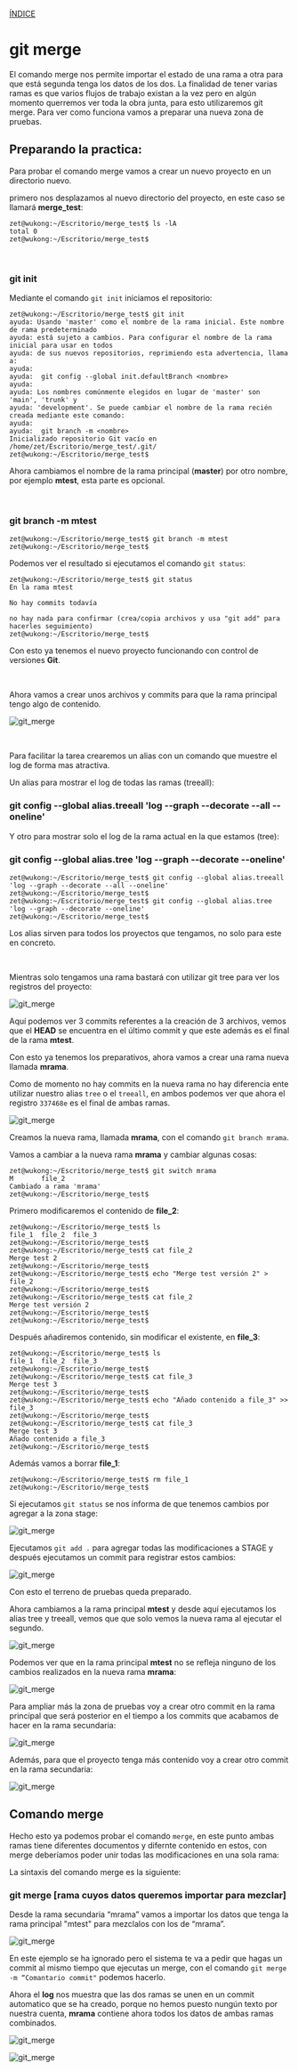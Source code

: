 [ÍNDICE](https://github.com/JoseFerDel/Guia_Git_GitHub/blob/Zet_main/README.md)

# **git merge**

El comando merge nos permite importar el estado de una rama a otra para que está segunda tenga los datos de los dos.
La finalidad de tener varias ramas es que varios flujos de trabajo existan a la vez pero en algún momento querremos ver toda la obra junta, para esto utilizaremos git merge.
Para ver como funciona vamos a preparar una nueva zona de pruebas.

## Preparando la practica:

Para probar el comando merge vamos a crear un nuevo proyecto en un directorio nuevo.

primero nos desplazamos al nuevo directorio del proyecto, en este caso se llamará **merge_test**:
``` 
zet@wukong:~/Escritorio/merge_test$ ls -lA
total 0
zet@wukong:~/Escritorio/merge_test$
```   

&nbsp;    

### git init

Mediante el comando `git init` iniciamos el repositorio:
```   
zet@wukong:~/Escritorio/merge_test$ git init
ayuda: Usando 'master' como el nombre de la rama inicial. Este nombre de rama predeterminado
ayuda: está sujeto a cambios. Para configurar el nombre de la rama inicial para usar en todos
ayuda: de sus nuevos repositorios, reprimiendo esta advertencia, llama a:
ayuda: 
ayuda:  git config --global init.defaultBranch <nombre>
ayuda: 
ayuda: Los nombres comúnmente elegidos en lugar de 'master' son 'main', 'trunk' y
ayuda: 'development'. Se puede cambiar el nombre de la rama recién creada mediante este comando:
ayuda: 
ayuda:  git branch -m <nombre>
Inicializado repositorio Git vacío en /home/zet/Escritorio/merge_test/.git/
zet@wukong:~/Escritorio/merge_test$ 
``` 

Ahora cambiamos el nombre de la rama principal (**master**) por otro nombre, por ejemplo **mtest**, esta parte es opcional.

&nbsp;    

### git branch -m mtest

```
zet@wukong:~/Escritorio/merge_test$ git branch -m mtest
zet@wukong:~/Escritorio/merge_test$ 
``` 

Podemos ver el resultado si ejecutamos el comando `git status`:

``` 
zet@wukong:~/Escritorio/merge_test$ git status
En la rama mtest

No hay commits todavía

no hay nada para confirmar (crea/copia archivos y usa "git add" para hacerles seguimiento)
zet@wukong:~/Escritorio/merge_test$ 
```  

Con esto ya tenemos el nuevo proyecto funcionando con control de versiones **Git**.

&nbsp;    

Ahora vamos a crear unos archivos y commits para que la rama principal tengo algo de contenido.

![git_merge](/IMG/git_merge_01.png "git merge")      

&nbsp;    

Para facilitar la tarea crearemos un alias con un comando que muestre el log de forma mas atractiva.

Un alias para mostrar el log de todas las ramas (treeall):
### git config --global alias.treeall 'log --graph --decorate --all --oneline'

Y otro para mostrar solo el log de la rama actual en la que estamos (tree):
### git config --global alias.tree 'log --graph --decorate --oneline'

``` 
zet@wukong:~/Escritorio/merge_test$ git config --global alias.treeall 'log --graph --decorate --all --oneline'
zet@wukong:~/Escritorio/merge_test$ 
zet@wukong:~/Escritorio/merge_test$ git config --global alias.tree 'log --graph --decorate --oneline'
zet@wukong:~/Escritorio/merge_test$
``` 

Los alias sirven para todos los proyectos que tengamos, no solo para este en concreto.

&nbsp;    

Mientras solo tengamos una rama bastará con utilizar git tree para ver los registros del proyecto:

![git_merge](/IMG/git_merge_02.png "git merge")      


Aquí podemos ver 3 commits referentes a la creación de 3 archivos, vemos que el **HEAD** se encuentra en el último commit y que este además es el final de la rama **mtest**.

Con esto ya tenemos los preparativos, ahora vamos a crear una rama nueva llamada **mrama**.

Como de momento no hay commits en la nueva rama no hay diferencia ente utilizar nuestro alias `tree` o el `treeall`, en ambos podemos ver que ahora el registro `337468e` es el final de ambas ramas.

![git_merge](/IMG/git_merge_03.png "git merge")      

Creamos la nueva rama, llamada **mrama**, con el comando `git branch mrama`.

Vamos a cambiar a la nueva rama **mrama** y cambiar algunas cosas:

``` 
zet@wukong:~/Escritorio/merge_test$ git switch mrama
M       file_2
Cambiado a rama 'mrama'
zet@wukong:~/Escritorio/merge_test$ 
``` 

Primero modificaremos el contenido de **file_2**:

``` 
zet@wukong:~/Escritorio/merge_test$ ls
file_1  file_2  file_3
zet@wukong:~/Escritorio/merge_test$ 
zet@wukong:~/Escritorio/merge_test$ cat file_2
Merge test 2
zet@wukong:~/Escritorio/merge_test$ 
zet@wukong:~/Escritorio/merge_test$ echo "Merge test versión 2" > file_2
zet@wukong:~/Escritorio/merge_test$ 
zet@wukong:~/Escritorio/merge_test$ cat file_2
Merge test versión 2
zet@wukong:~/Escritorio/merge_test$ 
zet@wukong:~/Escritorio/merge_test$ 
``` 


Después añadiremos contenido, sin modificar el existente, en **file_3**:

``` 
zet@wukong:~/Escritorio/merge_test$ ls
file_1  file_2  file_3
zet@wukong:~/Escritorio/merge_test$ 
zet@wukong:~/Escritorio/merge_test$ cat file_3
Merge test 3
zet@wukong:~/Escritorio/merge_test$ 
zet@wukong:~/Escritorio/merge_test$ echo "Añado contenido a file_3" >> file_3
zet@wukong:~/Escritorio/merge_test$ 
zet@wukong:~/Escritorio/merge_test$ cat file_3
Merge test 3
Añado contenido a file_3
zet@wukong:~/Escritorio/merge_test$ 
``` 

Además vamos a borrar **file_1**:

``` 
zet@wukong:~/Escritorio/merge_test$ rm file_1 
zet@wukong:~/Escritorio/merge_test$ 
``` 

Si ejecutamos `git status` se nos informa de que tenemos cambios por agregar a la zona stage:

![git_merge](/IMG/git_merge_04.png "git merge")      

Ejecutamos `git add .` para agregar todas las modificaciones a STAGE y después ejecutamos un commit para registrar estos cambios:

![git_merge](/IMG/git_merge_05.png "git merge")      

Con esto el terreno de pruebas queda preparado.

Ahora cambiamos a la rama principal **mtest** y desde aquí ejecutamos los alias tree y treeall, vemos que que solo vemos la nueva rama al ejecutar el segundo.

![git_merge](/IMG/git_merge_06.png "git merge")      

Podemos ver que en la rama principal **mtest** no se refleja ninguno de los cambios realizados en la nueva rama **mrama**:

![git_merge](/IMG/git_merge_07.png "git merge")      

Para ampliar más la zona de pruebas voy a crear otro commit en la rama principal que será posterior en el tiempo a los commits que acabamos de hacer en la rama secundaria:

![git_merge](/IMG/git_merge_08.png "git merge")      

Además, para que el proyecto tenga más contenido voy a crear otro commit en la rama secundaria:

![git_merge](/IMG/git_merge_09.png "git merge")      

## Comando merge

Hecho esto ya podemos probar el comando `merge`, en este punto ambas ramas tiene diferentes documentos y difernte contenido en estos, con merge deberíamos poder unir todas las modificaciones en una sola rama:

La sintaxis del comando merge es la siguiente:

### git merge [rama cuyos datos queremos importar para mezclar]

Desde la rama secundaria “mrama” vamos a importar los datos que tenga la rama principal "mtest" para mezclalos con los de “mrama”.

![git_merge](/IMG/git_merge_10.png "git merge")      

En este ejemplo se ha ignorado pero el sistema te va a pedir que hagas un commit al mismo tiempo que ejecutas un merge, con el comando `git merge -m “Comantario commit"` podemos hacerlo.

Ahora el **log** nos muestra que las dos ramas se unen en un  commit automatico que se ha creado, porque no hemos puesto nungún texto por nuestra cuenta, **mrama** contiene ahora todos los datos de ambas ramas combinados.


![git_merge](/IMG/git_merge_11.png "git merge")      

![git_merge](/IMG/git_merge_12.png "git merge")      
